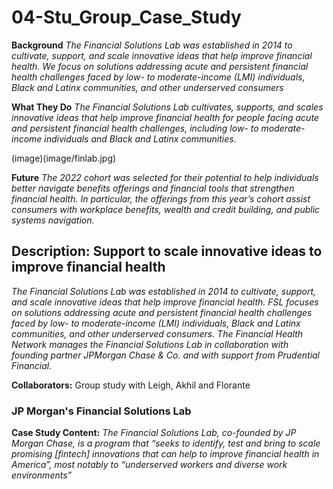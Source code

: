 # 04-Stu_Group_Case_Study

**Background**
*The Financial Solutions Lab was established in 2014 to cultivate, support, and scale innovative ideas that help improve financial health. We focus on solutions addressing acute and persistent financial health challenges faced by low- to moderate-income (LMI) individuals, Black and Latinx communities, and other underserved consumers*

**What They Do**
*The Financial Solutions Lab cultivates, supports, and scales innovative ideas that help improve financial health for people facing acute and persistent financial health challenges, including low- to moderate-income individuals and Black and Latinx communities.*

(image)(image/finlab.jpg)

**Future**
*The 2022 cohort was selected for their potential to help individuals better navigate benefits offerings and financial tools that strengthen financial health. In particular, the offerings from this year’s cohort assist consumers with workplace benefits, wealth and credit building, and public systems navigation.*

## Description: Support to scale innovative ideas to improve financial health
*The Financial Solutions Lab was established in 2014 to cultivate, support, and scale innovative ideas that help improve financial health. FSL focuses on solutions addressing acute and persistent financial health challenges faced by low- to moderate-income (LMI) individuals, Black and Latinx communities, and other underserved consumers. The Financial Health Network manages the Financial Solutions Lab in collaboration with founding partner JPMorgan Chase & Co. and with support from Prudential Financial.*

**Collaborators:** Group study with Leigh, Akhil and Florante

### JP Morgan's Financial Solutions Lab

**Case Study Content:**
*The Financial Solutions Lab, co-founded by JP Morgan Chase, is a program that “seeks to identify, test and bring to scale promising [fintech] innovations that can help to improve financial health in America”, most notably to “underserved workers and diverse work environments”*


